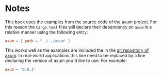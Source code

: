 # Notes

This book uses the examples from the source code of the axum project. For this reason the `Cargo.toml` files will declare their dependency on
`axum` in a relative manner using the following entry:

```toml
axum = { path = "../../axum" }
```

This works well as the examples are included the in the [git repository of axum](https://github.com/tokio-rs/axum/). In real-world applications
this line need to be replaced by a line declaring the version of axum you'd like to use. For example:

```toml
axum = "0.8.1"
```


